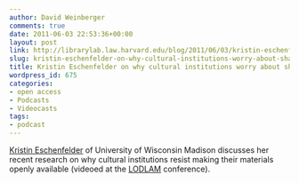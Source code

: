 ```yaml
---
author: David Weinberger
comments: true
date: 2011-06-03 22:53:36+00:00
layout: post
link: http://librarylab.law.harvard.edu/blog/2011/06/03/kristin-eschenfelder-on-why-cultural-institutions-worry-about-sharing/
slug: kristin-eschenfelder-on-why-cultural-institutions-worry-about-sharing
title: Kristin Eschenfelder on why cultural institutions worry about sharing
wordpress_id: 675
categories:
- open access
- Podcasts
- Videocasts
tags:
- podcast
---
```


[Kristin Eschenfelder](http://slisweb.lis.wisc.edu/~kreschen/) of University of Wisconsin Madison discusses her recent research on why cultural institutions resist making their materials openly available (videoed at the [LODLAM](http://lod-lam.net) conference).


